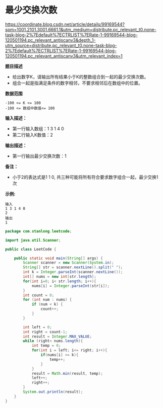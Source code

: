# 最少交换次数

https://coordinate.blog.csdn.net/article/details/99169544?spm=1001.2101.3001.6661.1&utm_medium=distribute.pc_relevant_t0.none-task-blog-2%7Edefault%7ECTRLIST%7ERate-1-99169544-blog-120501194.pc_relevant_antiscanv3&depth_1-utm_source=distribute.pc_relevant_t0.none-task-blog-2%7Edefault%7ECTRLIST%7ERate-1-99169544-blog-120501194.pc_relevant_antiscanv3&utm_relevant_index=1

**题目描述**

- 给出数字K，请输出所有结果小于K的整数组合到一起的最少交换次数。
- 组合一起是指满足条件的数字相邻，不要求相邻后在数组中的位置。

**数据范围**

```
-100 <= K <= 100
-100 <= 数组中数值<= 100
```

**输入描述：**

- 第一行输入数组：1 3 1 4 0
- 第二行输入K数值：2

**输出描述：**

- 第一行输出最少交换次数：1

**备注：**

- 小于2的表达式是1 1 0, 共三种可能将所有符合要求数字组合一起，最少交换1次

**示例:**

```
输入
1 3 1 4 0
2
输出
1
```

```java
package com.stanlong.leetcode;

import java.util.Scanner;

public class LeetCode {

    public static void main(String[] args) {
        Scanner scanner = new Scanner(System.in);
        String[] str = scanner.nextLine().split(" ");
        int k = Integer.parseInt(scanner.nextLine());
        int[] nums = new int[str.length];
        for(int i=0; i< str.length; i++){
            nums[i] = Integer.parseInt(str[i]);
        }
        int count = 0;
        for (int num : nums) {
            if (num < k) {
                count++;
            }
        }

        int left = 0;
        int right = count-1;
        int result = Integer.MAX_VALUE;
        while (right< nums.length){
            int temp = 0;
            for(int i = left; i<= right; i++){
                if(nums[i] >= k){
                    temp++;
                }
            }
            result = Math.min(result, temp);
            left++;
            right++;
        }
        System.out.println(result);
    }
}
```

